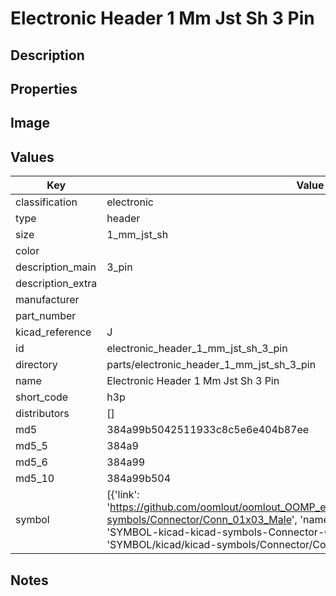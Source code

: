 # Electronic Header 1 Mm Jst Sh 3 Pin

## Description

## Properties


## Image


## Values

| Key | Value |
| --- | --- |
| classification | electronic |
| type | header |
| size | 1_mm_jst_sh |
| color |  |
| description_main | 3_pin |
| description_extra |  |
| manufacturer |  |
| part_number |  |
| kicad_reference | J |
| id | electronic_header_1_mm_jst_sh_3_pin |
| directory | parts/electronic_header_1_mm_jst_sh_3_pin |
| name | Electronic Header 1 Mm Jst Sh 3 Pin |
| short_code | h3p |
| distributors | [] |
| md5 | 384a99b5042511933c8c5e6e404b87ee |
| md5_5 | 384a9 |
| md5_6 | 384a99 |
| md5_10 | 384a99b504 |
| symbol | [{'link': 'https://github.com/oomlout/oomlout_OOMP_eda_V2/tree/main/SYMBOL/kicad/kicad-symbols/Connector/Conn_01x03_Male', 'name': 'Connector : Conn_01x03_Male', 'id': 'SYMBOL-kicad-kicad-symbols-Connector-Conn_01x03_Male', 'directory': 'SYMBOL/kicad/kicad-symbols/Connector/Conn_01x03_Male/'}] |

## Notes

